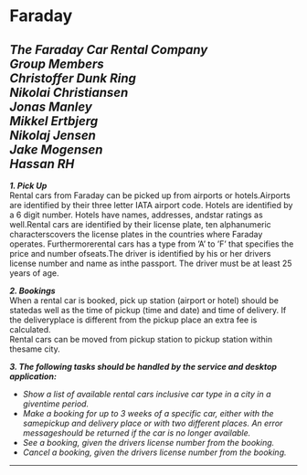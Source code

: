 # Faraday
*The Faraday Car Rental Company*  
**_Group Members_**  
*Christoffer Dunk Ring*  
*Nikolai Christiansen*  
*Jonas Manley*  
*Mikkel Ertbjerg*  
*Nikolaj Jensen*  
*Jake Mogensen*  
*Hassan RH*  
--- 
**_1. Pick Up_**   
Rental cars from Faraday can be picked up from airports or hotels.Airports are identified by their three letter IATA airport code. Hotels are identified by a 6 digit number.  Hotels have names, addresses, andstar ratings as well.Rental cars are identified by their license plate, ten alphanumeric characterscovers the license plates in the countries where Faraday operates. Furthermorerental  cars  has  a  type  from  ’A’  to  ’F’  that  specifies  the  price  and  number  ofseats.The driver is identified by his or her drivers license number and name as inthe passport.  The driver must be at least 25 years of age.

**_2. Bookings_**   
When a rental car is booked, pick up station (airport or hotel) should be statedas well as the time of pickup (time and date) and time of delivery. If the deliveryplace is different from the pickup place an extra fee is calculated.  
Rental cars can be moved from pickup station to pickup station within thesame city.

**_3. The following tasks should be handled by the service and desktop application:_**  
* *Show a list of available rental cars inclusive car type in a city in a giventime period.*
* *Make a booking for up to 3 weeks of a specific car, either with the samepickup and delivery place or with two different places.  An error messageshould be returned if the car is no longer available.*
* *See a booking, given the drivers license number from the booking.*
* *Cancel a booking, given the drivers license number from the booking.*
---

